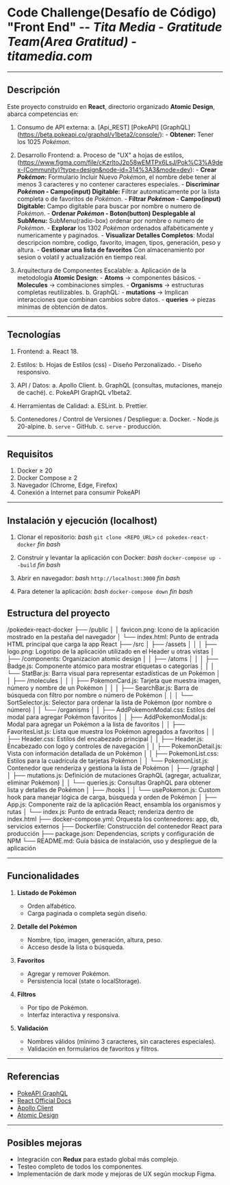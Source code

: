 # Code Challenge(Desafío de Código) "Front End" -- *Tita Media* - *Gratitude Team(Area Gratitud)* - *titamedia.com*
--------------------------------------------

## Descripción

Este proyecto construido en **React**, directorio organizado **Atomic Design**, abarca competencias en:
1. Consumo de API externa:
    a. [Api_REST] [PokeAPI] [GraphQL] (https://beta.pokeapi.co/graphql/v1beta2/console/): 
        - **Obtener:** Tener los 1025 *Pokémon*.

2. Desarrollo Frontend:
    a. Proceso de "UX" a hojas de estilos, (https://www.figma.com/file/cKzrltoJ2p58wEMTPx6LsJ/Pok%C3%A9dex-(Community)?type=design&node-id=314%3A3&mode=dev):
        - **Crear *Pokémon*:** Formulario Incluir Nuevo *Pokémon*, el nombre debe tener al menos 3 caracteres y no contener caracteres especiales.
        - **Discriminar *Pokémon* - Campo(input) Digitable:** Filtrar automaticamente por la lista completa o de favoritos de *Pokémon*.
        - **Filtrar *Pokémon* - Campo(input) Digitable:** Campo digitable para buscar por nombre o numero de *Pokémon*.
        - **Ordenar *Pokémon* - Boton(button) Desplegable al SubMenu:** SubMenu(radio-box) ordenar por nombre o numero de *Pokémon*.
        - **Explorar** los 1302 *Pokémon* ordenados alfabéticamente y numericamente y paginados.
        - **Visualizar Detalles Completos**: Modal descripcion nombre, codigo, favorito, imagen, tipos, generación, peso y altura.
        - **Gestionar una lista de favoritos** Con almacenamiento por sesion o volatil y actualización en tiempo real.

3. Arquitectura de Componentes Escalable:
    a. Aplicación de la metodología **Atomic Design**:
        - **Atoms** → componentes básicos.
        - **Molecules** → combinaciones simples.
        - **Organisms** → estructuras completas reutilizables.
    b. GraphQL:
        - **mutations** → Implican interacciones que combinan cambios sobre datos.
        - **queries** → piezas mínimas de obtención de datos.

----------------------

## Tecnologías

1. Frontend:
    a. React 18.

2. Estilos:
    b. Hojas de Estilos (css)
        - Diseño Perzonalizado.
        - Diseño responsivo.

3. API / Datos:
    a. Apollo Client.
    b. GraphQL (consultas, mutaciones, manejo de caché).
    c. PokeAPI GraphQL v1beta2.

4. Herramientas de Calidad:
    a. ESLint.
    b. Prettier.

5. Contenedores / Control de Versiones / Despliegue:
    a. Docker.
        - Node.js 20-alpine.
    b. `serve` - GitHub.
    c. `serve` - producción.
    

----------------------

## Requisitos

1. Docker ≥ 20
2. Docker Compose ≥ 2
3. Navegador (Chrome, Edge, Firefox)
4. Conexión a Internet para consumir PokeAPI

-------------------------

## Instalación y ejecución (localhost)

1. Clonar el repositorio:
    *bash*
        `git clone <REPO_URL>`
        `cd pokedex-react-docker`
    *fin bash*

2. Construir y levantar la aplicación con Docker:
    *bash*
        `docker-compose up --build`
    *fin bash*

3. Abrir en navegador:
    *bash*
        `http://localhost:3000`
    *fin bash*

4. Para detener la aplicación:
    *bash*
        `docker-compose down`
    *fin bash*


## Estructura del proyecto

/pokedex-react-docker
├── /public
│   │   favicon.png: Icono de la aplicación mostrado en la pestaña del navegador
│   └── index.html: Punto de entrada HTML principal que carga la app React
├── /src
│   ├── /assets
│   │   │   ├── logo.png: Logotipo de la aplicación utilizado en el Header u otras vistas
│   ├── /components: Organizacion atomic design
│   │   ├── /atoms
│   │   │   ├── Badge.js: Componente atómico para mostrar etiquetas o categorías
│   │   │   └── StatBar.js: Barra visual para representar estadísticas de un Pokémon
│   │   ├── /molecules
│   │   │   ├── PokemonCard.js: Tarjeta que muestra imagen, número y nombre de un Pokémon
│   │   │   ├── SearchBar.js: Barra de búsqueda con filtro por nombre o número de Pokémon
│   │   │   └── SortSelector.js: Selector para ordenar la lista de Pokémon (por nombre o número)
│   │   └── /organisms
│   │       ├── AddPokemonModal.css: Estilos del modal para agregar Pokémon favoritos
│   │       ├── AddPokemonModal.js: Modal para agregar un Pokémon a la lista de favoritos
│   │       ├── FavoritesList.js: Lista que muestra los Pokémon agregados a favoritos
│   │       ├── Header.css: Estilos del encabezado principal
│   │       ├── Header.js: Encabezado con logo y controles de navegación
│   │       ├── PokemonDetail.js: Vista con información detallada de un Pokémon
│   │       ├── PokemonList.css: Estilos para la cuadrícula de tarjetas Pokémon
│   │       └── PokemonList.js: Contenedor que renderiza y gestiona la lista de Pokémon
│   ├── /graphql
│   │   ├── mutations.js: Definición de mutaciones GraphQL (agregar, actualizar, eliminar Pokémon)
│   │   └── queries.js: Consultas GraphQL para obtener lista y detalles de Pokémon
│   ├── /hooks
│   │   └── usePokemon.js: Custom hook para manejar lógica de carga, búsqueda y orden de Pokémon
│   ├── App.js: Componente raíz de la aplicación React, ensambla los organismos y rutas
│   └── index.js: Punto de entrada React; renderiza <App /> dentro de index.html
├── docker-compose.yml: Orquesta los contenedores: app, db, servicios externos
├── Dockerfile: Construcción del contenedor React para producción
├── package.json: Dependencias, scripts y configuración de NPM
└── README.md: Guía básica de instalación, uso y despliegue de la aplicación

----------------------

## Funcionalidades

1. **Listado de Pokémon**

   * Orden alfabético.
   * Carga paginada o completa según diseño.

2. **Detalle del Pokémon**

   * Nombre, tipo, imagen, generación, altura, peso.
   * Acceso desde la lista o búsqueda.

3. **Favoritos**

   * Agregar y remover Pokémon.
   * Persistencia local (state o localStorage).

4. **Filtros**

   * Por tipo de Pokémon.
   * Interfaz interactiva y responsiva.

5. **Validación**

   * Nombres válidos (mínimo 3 caracteres, sin caracteres especiales).
   * Validación en formularios de favoritos y filtros.


----------------------

## Referencias

* [PokeAPI GraphQL](https://beta.pokeapi.co/graphql/console/)
* [React Official Docs](https://reactjs.org/)
* [Apollo Client](https://www.apollographql.com/docs/react/)
* [Atomic Design](https://bradfrost.com/blog/post/atomic-web-design/)


----------------------

## Posibles mejoras
* Integración con **Redux** para estado global más complejo.
* Testeo completo de todos los componentes.
* Implementación de dark mode y mejoras de UX según mockup Figma.